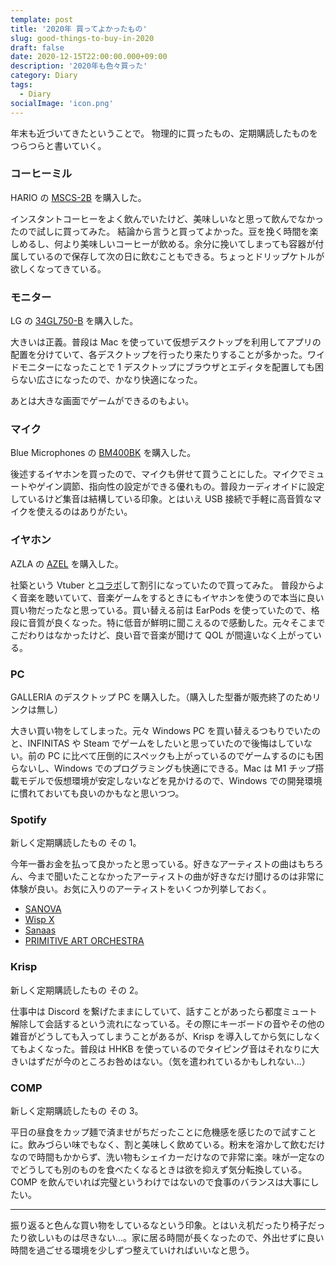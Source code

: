 ```yaml
---
template: post
title: '2020年 買ってよかったもの'
slug: good-things-to-buy-in-2020
draft: false
date: 2020-12-15T22:00:00.000+09:00
description: '2020年も色々買った'
category: Diary
tags:
  - Diary
socialImage: 'icon.png'
---
```


年末も近づいてきたということで。
物理的に買ったもの、定期購読したものをつらつらと書いていく。

### コーヒーミル

HARIO の [MSCS-2B](https://www.amazon.co.jp/gp/product/B01B2O5VOM) を購入した。

インスタントコーヒーをよく飲んでいたけど、美味しいなと思って飲んでなかったので試しに買ってみた。
結論から言うと買ってよかった。豆を挽く時間を楽しめるし、何より美味しいコーヒーが飲める。余分に挽いてしまっても容器が付属しているので保存して次の日に飲むこともできる。ちょっとドリップケトルが欲しくなってきている。

### モニター

LG の [34GL750-B](https://www.amazon.co.jp/gp/product/B07VJRWY48) を購入した。

大きいは正義。普段は Mac を使っていて仮想デスクトップを利用してアプリの配置を分けていて、各デスクトップを行ったり来たりすることが多かった。ワイドモニターになったことで 1 デスクトップにブラウザとエディタを配置しても困らない広さになったので、かなり快適になった。

あとは大きな画面でゲームができるのもよい。

### マイク

Blue Microphones の [BM400BK](https://www.amazon.co.jp/gp/product/B0822PMBTZ) を購入した。

後述するイヤホンを買ったので、マイクも併せて買うことにした。マイクでミュートやゲイン調節、指向性の設定ができる優れもの。普段カーディオイドに設定しているけど集音は結構している印象。とはいえ USB 接続で手軽に高音質なマイクを使えるのはありがたい。

### イヤホン

AZLA の [AZEL](https://www.aiuto-jp.co.jp/products/product_2944.php) を購入した。

社築という Vtuber と[コラボ](https://www.youtube.com/watch?v=-eeZtj_9mJA)して割引になっていたので買ってみた。
普段からよく音楽を聴いていて、音楽ゲームをするときにもイヤホンを使うので本当に良い買い物だったなと思っている。買い替える前は EarPods を使っていたので、格段に音質が良くなった。特に低音が鮮明に聞こえるので感動した。元々そこまでこだわりはなかったけど、良い音で音楽が聞けて QOL が間違いなく上がっている。

### PC

GALLERIA のデスクトップ PC を購入した。（購入した型番が販売終了のためリンクは無し）

大きい買い物をしてしまった。元々 Windows PC を買い替えるつもりでいたのと、INFINITAS や Steam でゲームをしたいと思っていたので後悔はしていない。前の PC に比べて圧倒的にスペックも上がっているのでゲームするのにも困らないし、Windows でのプログラミングも快適にできる。Mac は M1 チップ搭載モデルで仮想環境が安定しないなどを見かけるので、Windows での開発環境に慣れておいても良いのかもなと思いつつ。

### Spotify

新しく定期購読したもの その 1。

今年一番お金を払って良かったと思っている。好きなアーティストの曲はもちろん、今まで聞いたことなかったアーティストの曲が好きなだけ聞けるのは非常に体験が良い。お気に入りのアーティストをいくつか列挙しておく。

- [SANOVA](https://open.spotify.com/artist/15fZ3hlvf6rcqHls6hZAbt?si=EPmXElndTgKuHxHKvdEVKA)
- [Wisp X](https://open.spotify.com/artist/6qxhZqIAvYzDVKIyyYtVlX?si=iHa-oXO3R-OnuPSp_ZBQaQ)
- [Sanaas](https://open.spotify.com/artist/3dJ5mXNLhIElreO64ian8W?si=jFbWvRouRT2w_WJ6L2HWQA)
- [PRIMITIVE ART ORCHESTRA](https://open.spotify.com/artist/5HrFJi08nNdu50d0AQVEi0?si=YwPL2y9jSyacBc6zlTUuEQ)

### Krisp

新しく定期購読したもの その 2。

仕事中は Discord を繋げたままにしていて、話すことがあったら都度ミュート解除して会話するという流れになっている。その際にキーボードの音やその他の雑音がどうしても入ってしまうことがあるが、Krisp を導入してから気にしなくてもよくなった。普段は HHKB を使っているのでタイピング音はそれなりに大きいはずだが今のところお咎めはない。（気を遣われているかもしれない...）

### COMP

新しく定期購読したもの その 3。

平日の昼食をカップ麺で済ませがちだったことに危機感を感じたので試すことに。飲みづらい味でもなく、割と美味しく飲めている。粉末を溶かして飲むだけなので時間もかからず、洗い物もシェイカーだけなので非常に楽。味が一定なのでどうしても別のものを食べたくなるときは欲を抑えず気分転換している。COMP を飲んでいれば完璧というわけではないので食事のバランスは大事にしたい。

---

振り返ると色んな買い物をしているなという印象。とはいえ机だったり椅子だったり欲しいものは尽きない...。家に居る時間が長くなったので、外出せずに良い時間を過ごせる環境を少しずつ整えていければいいなと思う。

